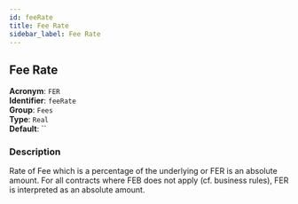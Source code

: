 ```yaml
---
id: feeRate
title: Fee Rate
sidebar_label: Fee Rate
---
```


## Fee Rate

**Acronym**: `FER`  
**Identifier**: `feeRate`  
**Group**: `Fees`  
**Type**: `Real`  
**Default**: ``  

### Description
Rate of Fee which is a percentage of the underlying or FER is an absolute amount. For all contracts where FEB does not apply (cf. business rules), FER is interpreted as an absolute amount.
